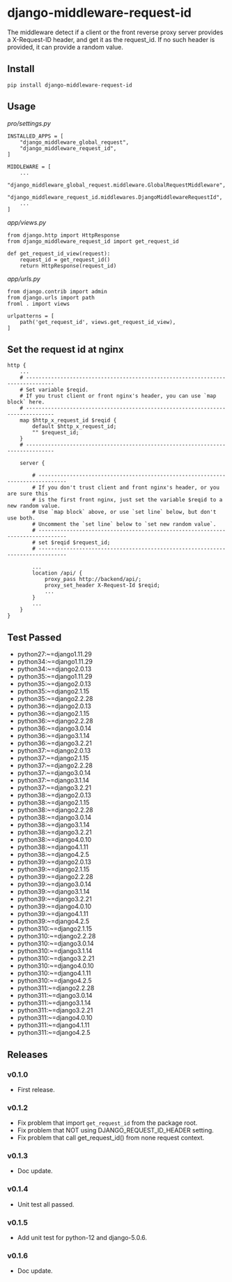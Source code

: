 # django-middleware-request-id

The middleware detect if a client or the front reverse proxy server provides a X-Request-ID header, and get it as the request_id. If no such header is provided, it can provide a random value. 

## Install

```
pip install django-middleware-request-id
```

## Usage

*pro/settings.py*

```
INSTALLED_APPS = [
    "django_middleware_global_request",
    "django_middleware_request_id",
]

MIDDLEWARE = [
    ...
    "django_middleware_global_request.middleware.GlobalRequestMiddleware",
    "django_middleware_request_id.middlewares.DjangoMiddlewareRequestId",
    ...
]

```

*app/views.py*

```
from django.http import HttpResponse
from django_middleware_request_id import get_request_id

def get_request_id_view(request):
    request_id = get_request_id()
    return HttpResponse(request_id)

```

*app/urls.py*

```
from django.contrib import admin
from django.urls import path
froml . import views

urlpatterns = [
    path('get_request_id', views.get_request_id_view),
]

```

## Set the request id at nginx

```
http {
    ...
    # -------------------------------------------------------------------------------
    # Set variable $reqid.
    # If you trust client or front nginx's header, you can use `map block` here.
    # -------------------------------------------------------------------------------
    map $http_x_request_id $reqid {
        default $http_x_request_id;
        "" $request_id;
    }
    # -------------------------------------------------------------------------------

    server {

        # -------------------------------------------------------------------------------
        # If you don't trust client and front nginx's header, or you are sure this 
        # is the first front nginx, just set the variable $reqid to a new random value.
        # Use `map block` above, or use `set line` below, but don't use both.
        # Uncomment the `set line` below to `set new random value`.
        # -------------------------------------------------------------------------------
        # set $reqid $request_id;
        # -------------------------------------------------------------------------------

        ...
        location /api/ {
            proxy_pass http://backend/api/;
            proxy_set_header X-Request-Id $reqid;
            ...
        }
        ...
    }
}

```

## Test Passed

- python27:~=django1.11.29
- python34:~=django1.11.29
- python34:~=django2.0.13
- python35:~=django1.11.29
- python35:~=django2.0.13
- python35:~=django2.1.15
- python35:~=django2.2.28
- python36:~=django2.0.13
- python36:~=django2.1.15
- python36:~=django2.2.28
- python36:~=django3.0.14
- python36:~=django3.1.14
- python36:~=django3.2.21
- python37:~=django2.0.13
- python37:~=django2.1.15
- python37:~=django2.2.28
- python37:~=django3.0.14
- python37:~=django3.1.14
- python37:~=django3.2.21
- python38:~=django2.0.13
- python38:~=django2.1.15
- python38:~=django2.2.28
- python38:~=django3.0.14
- python38:~=django3.1.14
- python38:~=django3.2.21
- python38:~=django4.0.10
- python38:~=django4.1.11
- python38:~=django4.2.5
- python39:~=django2.0.13
- python39:~=django2.1.15
- python39:~=django2.2.28
- python39:~=django3.0.14
- python39:~=django3.1.14
- python39:~=django3.2.21
- python39:~=django4.0.10
- python39:~=django4.1.11
- python39:~=django4.2.5
- python310:~=django2.1.15
- python310:~=django2.2.28
- python310:~=django3.0.14
- python310:~=django3.1.14
- python310:~=django3.2.21
- python310:~=django4.0.10
- python310:~=django4.1.11
- python310:~=django4.2.5
- python311:~=django2.2.28
- python311:~=django3.0.14
- python311:~=django3.1.14
- python311:~=django3.2.21
- python311:~=django4.0.10
- python311:~=django4.1.11
- python311:~=django4.2.5

## Releases

### v0.1.0

- First release.

### v0.1.2

- Fix problem that import `get_request_id` from the package root.
- Fix problem that NOT using DJANGO_REQUEST_ID_HEADER setting.
- Fix problem that call get_request_id() from none request context.

### v0.1.3

- Doc update.

### v0.1.4

- Unit test all passed.

### v0.1.5

- Add unit test for python-12 and django-5.0.6.

### v0.1.6

- Doc update.
